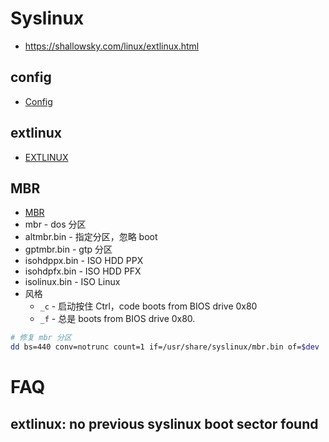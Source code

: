 # Syslinux

* https://shallowsky.com/linux/extlinux.html

## config
* [Config](https://wiki.syslinux.org/wiki/index.php?title=Config)

## extlinux
* [EXTLINUX](https://wiki.syslinux.org/wiki/index.php?title=EXTLINUX)

## MBR
* [MBR](https://wiki.syslinux.org/wiki/index.php?title=Mbr)
* mbr - dos 分区
* altmbr.bin - 指定分区，忽略 boot
* gptmbr.bin - gtp 分区
* isohdppx.bin - ISO HDD PPX
* isohdpfx.bin - ISO HDD PFX
* isolinux.bin - ISO Linux
* 风格
  * `_c` - 启动按住 Ctrl，code boots from BIOS drive 0x80
  * `_f` - 总是 boots from BIOS drive 0x80.

```bash
# 修复 mbr 分区
dd bs=440 conv=notrunc count=1 if=/usr/share/syslinux/mbr.bin of=$dev
```

# FAQ

## extlinux: no previous syslinux boot sector found

